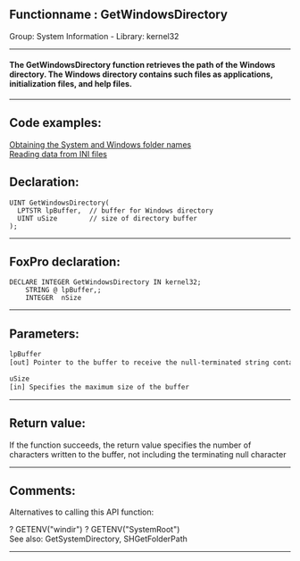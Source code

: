 <link rel="stylesheet" type="text/css" href="../../css/win32api.css">  
<link rel="stylesheet" href="https://cdnjs.cloudflare.com/ajax/libs/font-awesome/4.7.0/css/font-awesome.min.css">

## Functionname : GetWindowsDirectory
Group: System Information - Library: kernel32    
***  


#### The GetWindowsDirectory function retrieves the path of the Windows directory. The Windows directory contains such files as applications, initialization files, and help files.

***  


## Code examples:
[Obtaining the System and Windows folder names](../../samples/sample_005.md)  
[Reading data from INI files](../../samples/sample_133.md)  

## Declaration:
```foxpro  
UINT GetWindowsDirectory(
  LPTSTR lpBuffer,  // buffer for Windows directory
  UINT uSize        // size of directory buffer
);  
```  
***  


## FoxPro declaration:
```foxpro  
DECLARE INTEGER GetWindowsDirectory IN kernel32;
	STRING @ lpBuffer,;
	INTEGER  nSize  
```  
***  


## Parameters:
```txt  
lpBuffer
[out] Pointer to the buffer to receive the null-terminated string containing the path

uSize
[in] Specifies the maximum size of the buffer  
```  
***  


## Return value:
If the function succeeds, the return value specifies the number of characters written to the buffer, not including the terminating null character  
***  


## Comments:
Alternatives to calling this API function:  
<div class="precode">? GETENV("windir")  
? GETENV("SystemRoot")  
</div>  
See also: GetSystemDirectory, SHGetFolderPath   
  
***  


